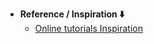 - **Reference / Inspiration ⬇️**
  - [Online tutorials Inspiration](https://youtu.be/TLcte6VrT-E?si=LlYhDmnzdgPeRx1S)
